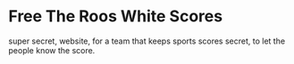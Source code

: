 # Free The Roos White Scores
super secret, website, for a team that keeps
sports scores secret, to let the people know
the score.

